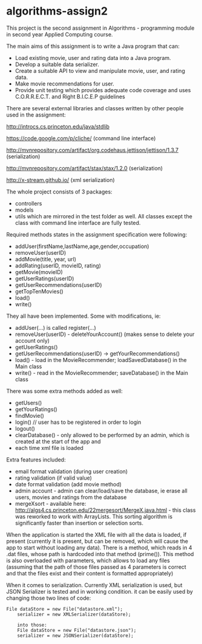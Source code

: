 # algorithms-assign2
This project is the second assignment in Algorithms - programming module in second year Applied Computing course. 

The main aims of this assignment is to write a Java program that can:

- Load existing movie, user and rating data into a Java program.
- Develop a suitable data serializer.
- Create a suitable API to view and manipulate movie, user, and rating data.
- Make movie recommendations for user.
- Provide unit testing which provides adequate code coverage and uses C.O.R.R.E.C.T. and Right B.I.C.E.P guidelines

There are several external libraries and classes written by other people used in the assignment:

http://introcs.cs.princeton.edu/java/stdlib

https://code.google.com/p/cliche/ (command line interface)

http://mvnrepository.com/artifact/org.codehaus.jettison/jettison/1.3.7 (serialization)

http://mvnrepository.com/artifact/stax/stax/1.2.0 (serialization)

http://x-stream.github.io/ (xml serialization)

The whole project consists of 3 packages:
- controllers
- models
- utils
which are mirrored in the test folder as well. All classes except the class with command line interface are fully tested.

Required methods states in the assignment specification were following:
- addUser(firstName,lastName,age,gender,occupation)
- removeUser(userID)
- addMovie(title, year, url)
- addRating(userID, movieID, rating)
- getMovie(movieID)
- getUserRatings(userID)
- getUserRecommendations(userID)
- getTopTenMovies()
- load()
- write()

They all have been implemented. Some with modifications, ie:

- addUser(...) is called register(...)
- removeUser(userID) - deleteYourAccount() (makes sense to delete your account only)
- getUserRatings()
- getUserRecommendations(userID) -> getYourRecommendations()
- load() - load in the MovieRecommender; loadSavedDatabase() in the Main class
- write()  - read in the MovieRecommender; saveDatabase() in the Main class

There was some extra methods added as well:
- getUsers()
- getYourRatings()
- findMovie()
- login() // user has to be registered in order to login
- logout()
- clearDatabase() - only allowed to be performed by an admin, which is created at the start of the app and 
- each time xml file is loaded

Extra features included:
- email format validation (during user creation) 
- rating validation (if valid value) 
- date format validation (add movie method)
- admin account - admin can clear/load/save the database, ie erase all users, movies and ratings from the database
- mergeXsort - available here: http://algs4.cs.princeton.edu/22mergesort/MergeX.java.html - this class was reworked to 
work with ArrayLists. This sorting algorithm is significantly faster than insertion or selection sorts.

When the application is started the XML file with all the data is loaded, if present (currently it is present, but can be
removed, which will cause the app to start without loading any data). 
There is a method, which reads in 4 .dat files, whose path is hardcoded into that method (prime()). 
This method is also overloaded with parameters, which allows to load any files 
(assuming that the path of those files passed as 4 parameters is correct and that the files exist 
and their content is formatted appropriately)

When it comes to serialization. Currently XML serialization is used, but JSON Serializer is tested and in working condition. 
it can be easily used by changing those two lines of code:

    File dataStore = new File("datastore.xml");
		serializer = new XMLSerializer(dataStore);
		
		into those:
		File dataStore = new File("datastore.json");
		serializer = new JSONSerializer(dataStore);
